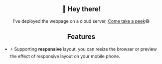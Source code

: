 
<h2 align="center">👋 Hey there!</h2>
<p align="center">I've deployed the webpage on a cloud server, <a href="http://47.109.207.1:3333">Come take a peek</a>😄</p>

<h2 align="center">Features</h2>

- ⚡ Supporting **responsive** layout, you can resize the browser or preview the effect of responsive layout on your mobile phone.
